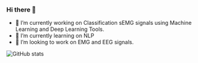 ### Hi there 👋


- 🔭 I’m currently working on Classification sEMG signals using Machine Learning and Deep Learning Tools.
- 🌱 I’m currently learning on  NLP
- 👯 I’m looking to work on EMG and EEG signals.





![GitHub stats](https://github-readme-stats.vercel.app/api?username=vvidyasgarr&theme=highcontrast&show_icons=true)
